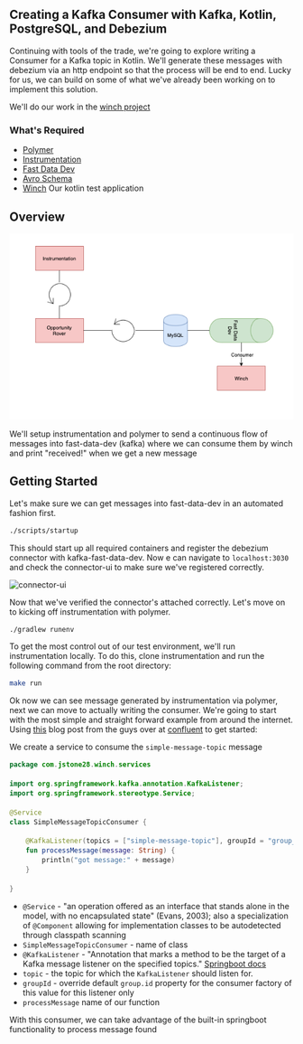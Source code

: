 ## Creating a Kafka Consumer with Kafka, Kotlin, PostgreSQL, and Debezium

Continuing with tools of the trade, we're going to explore writing a Consumer for a Kafka topic in Kotlin. We'll generate these messages with debezium via an http endpoint so that the process will be end to end. Lucky for us, we can build on some of what we've already been working on to implement this solution.

We'll do our work in the [winch project](https://gitlab.com/jstone28/winch)

### What's Required

* [Polymer](https://gitlab.com/jstone28/polymer)
* [Instrumentation](https://gitlab.com/jstone28/instrumentation)
* [Fast Data Dev](https://hub.docker.com/r/landoop/fast-data-dev)
* [Avro Schema](https://avro.apache.org/docs/current/spec.html)
* [Winch](https://gitlab.com/jstone28/winch) Our kotlin test application

## Overview

![winch](./../images/winch-overview.png)

We'll setup instrumentation and polymer to send a continuous flow of messages into fast-data-dev (kafka) where we can consume them by winch and print "received!" when we get a new message

## Getting Started

Let's make sure we can get messages into fast-data-dev in an automated fashion first.

```bash
./scripts/startup
```

This should start up all required containers and register the debezium connector with kafka-fast-data-dev. Now e can navigate to `localhost:3030` and check the connector-ui to make sure we've registered correctly.

![connector-ui]()

Now that we've verified the connector's attached correctly. Let's move on to kicking off instrumentation with polymer.

```bash
./gradlew runenv
```

To get the most control out of our test environment, we'll run instrumentation locally. To do this, clone instrumentation and run the following command from the root directory:

```bash
make run
```

Ok now we can see message generated by instrumentation via polymer, next we can move to actually writing the consumer. We're going to start with the most simple and straight forward example from around the internet. Using [this](https://www.confluent.io/blog/apache-kafka-spring-boot-application/) blog post from the guys over at [confluent](https://www.confluent.io/) to get started:

We create a service to consume the `simple-message-topic` message

```kotlin
package com.jstone28.winch.services

import org.springframework.kafka.annotation.KafkaListener;
import org.springframework.stereotype.Service;

@Service
class SimpleMessageTopicConsumer {

    @KafkaListener(topics = ["simple-message-topic"], groupId = "group_id")
    fun processMessage(message: String) {
        println("got message:" + message)
    }

}
```

* `@Service` - "an operation offered as an interface that stands alone in the model, with no encapsulated state" (Evans, 2003); also a specialization of `@Component` allowing for implementation classes to be autodetected through classpath scanning
* `SimpleMessageTopicConsumer` - name of class
* `@KafkaListener` - "Annotation that marks a method to be the target of a Kafka message listener on the specified topics." [Springboot docs](https://docs.spring.io/spring-kafka/api/org/springframework/kafka/annotation/KafkaListener.html#groupId--)
* `topic` - the topic for which the `KafkaListener` should listen for.
* `groupId` - override default `group.id` property for the consumer factory of this value for this listener only
* `processMessage` name of our function

With this consumer, we can take advantage of the built-in springboot functionality to process message found 
